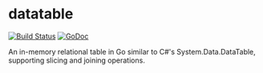 # datatable
[![Build Status](https://travis-ci.org/ekzhu/datatable.svg?branch=master)](https://travis-ci.org/ekzhu/datatable)
[![GoDoc](https://godoc.org/github.com/ekzhu/datatable?status.svg)](https://godoc.org/github.com/ekzhu/datatable)

An in-memory relational table in Go similar to C#'s System.Data.DataTable, 
supporting slicing and joining operations.
